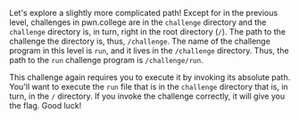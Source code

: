 Let's explore a slightly more complicated path!
Except for in the previous level, challenges in pwn.college are in the `challenge` directory and the `challenge` directory is, in turn, right in the root directory (`/`).
The path to the challenge the directory is, thus, `/challenge`.
The name of the challenge program in this level is `run`, and it lives in the `/challenge` directory.
Thus, the path to the `run` challenge program is `/challenge/run`.

This challenge again requires you to execute it by invoking its absolute path.
You'll want to execute the `run` file that is in the `challenge` directory that is, in turn, in the `/` directory.
If you invoke the challenge correctly, it will give you the flag.
Good luck!
